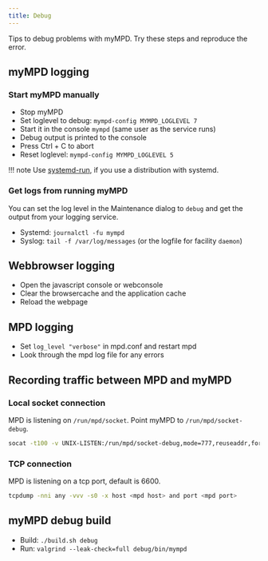 ```yaml
---
title: Debug
---
```


Tips to debug problems with myMPD. Try these steps and reproduce the error.

## myMPD logging

### Start myMPD manually

- Stop myMPD
- Set loglevel to debug: `mympd-config MYMPD_LOGLEVEL 7`
- Start it in the console `mympd` (same user as the service runs)
- Debug output is printed to the console
- Press Ctrl + C to abort
- Reset loglevel: `mympd-config MYMPD_LOGLEVEL 5`

!!! note
    Use [systemd-run](030-running.md#manual-startup), if you use a distribution with systemd.

### Get logs from running myMPD

You can set the log level in the Maintenance dialog to `debug` and get the output from your logging service.

- Systemd: `journalctl -fu mympd`
- Syslog: `tail -f /var/log/messages` (or the logfile for facility `daemon`)

## Webbrowser logging

- Open the javascript console or webconsole
- Clear the browsercache and the application cache
- Reload the webpage

## MPD logging

- Set `log_level "verbose"` in mpd.conf and restart mpd
- Look through the mpd log file for any errors

## Recording traffic between MPD and myMPD

### Local socket connection

MPD is listening on `/run/mpd/socket`. Point myMPD to `/run/mpd/socket-debug`.

```sh
socat -t100 -v UNIX-LISTEN:/run/mpd/socket-debug,mode=777,reuseaddr,fork UNIX-CONNECT:/run/mpd/socket
```

### TCP connection

MPD is listening on a tcp port, default is 6600.

```sh
tcpdump -nni any -vvv -s0 -x host <mpd host> and port <mpd port>
```

## myMPD debug build

- Build: `./build.sh debug`
- Run: `valgrind --leak-check=full debug/bin/mympd`
